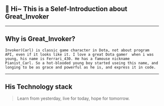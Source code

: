 ## 👋 Hi~ This is a Selef-Introduction about Great_Invoker 
---
## Why is Great_Invoker?
    Invoker(Carl) is classic game character in Dota, not about program API, even if it looks like it. I love a great Dota gamer  when i was young, his name is Ferrari_430. He has a famouse nickname Pianist_Carl. So a hot-blooded young boy started useing this name, and longing to be as grace and powerful as he is, and express it in code.
---
## His Technology stack
> Learn from yesterday, live for today, hope for tomorrow.
